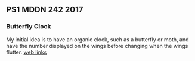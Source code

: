 ## PS1 MDDN 242 2017

### Butterfly Clock

My initial idea is to have an organic clock, such as a butterfly or moth, and have the number displayed on the wings before changing when the wings flutter.
[web links](https://en.wikipedia.org/wiki/Diaethria_anna)


